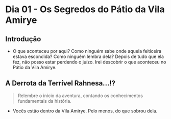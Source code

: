 # Dia 01 - Os Segredos do Pátio da Vila Amirye

## Introdução

- O que aconteceu por aqui? Como ninguém sabe onde aquela feiticeira estava escondida? Como ninguém lembra dela? Depois de tudo que ela fez, não posso estar perdendo o juízo. Irei descobrir o que aconteceu no Pátio da Vila Amirye.

## A Derrota da Terrível Rahnesa...!?

> Relembre o início da aventura, contando os conhecimentos fundamentais da história.

- Vocês estão dentro da Vila Amirye. Pelo menos, do que sobrou dela.
